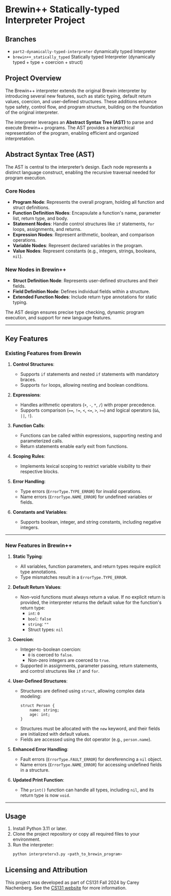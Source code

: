 # Brewin++ Statically-typed Interpreter Project

## Branches
- `part2-dynamically-typed-interpreter` dynamically typed Interpreter
- `brewin++_statically_typed` Statically typed Interpreter (dynamically typed + type + coercion + struct)

## Project Overview

The Brewin++ interpreter extends the original Brewin interpreter by introducing several new features, such as static typing, default return values, coercion, and user-defined structures. These additions enhance type safety, control flow, and program structure, building on the foundation of the original interpreter.

The interpreter leverages an **Abstract Syntax Tree (AST)** to parse and execute Brewin++ programs. The AST provides a hierarchical representation of the program, enabling efficient and organized interpretation.

## Abstract Syntax Tree (AST)

The AST is central to the interpreter’s design. Each node represents a distinct language construct, enabling the recursive traversal needed for program execution.

### Core Nodes

- **Program Node**: Represents the overall program, holding all function and struct definitions.
- **Function Definition Nodes**: Encapsulate a function's name, parameter list, return type, and body.
- **Statement Nodes**: Handle control structures like `if` statements, `for` loops, assignments, and returns.
- **Expression Nodes**: Represent arithmetic, boolean, and comparison operations.
- **Variable Nodes**: Represent declared variables in the program.
- **Value Nodes**: Represent constants (e.g., integers, strings, booleans, `nil`).

### New Nodes in Brewin++

- **Struct Definition Node**: Represents user-defined structures and their fields.
- **Field Definition Node**: Defines individual fields within a structure.
- **Extended Function Nodes**: Include return type annotations for static typing.

The AST design ensures precise type checking, dynamic program execution, and support for new language features.

---

## Key Features

### Existing Features from Brewin

1. **Control Structures**:
   - Supports `if` statements and nested `if` statements with mandatory braces.
   - Supports `for` loops, allowing nesting and boolean conditions.

2. **Expressions**:
   - Handles arithmetic operators (`+`, `-`, `*`, `/`) with proper precedence.
   - Supports comparison (`==`, `!=`, `<`, `<=`, `>`, `>=`) and logical operators (`&&`, `||`, `!`).

3. **Function Calls**:
   - Functions can be called within expressions, supporting nesting and parameterized calls.
   - Return statements enable early exit from functions.

4. **Scoping Rules**:
   - Implements lexical scoping to restrict variable visibility to their respective blocks.

5. **Error Handling**:
   - Type errors (`ErrorType.TYPE_ERROR`) for invalid operations.
   - Name errors (`ErrorType.NAME_ERROR`) for undefined variables or fields.

6. **Constants and Variables**:
   - Supports boolean, integer, and string constants, including negative integers.

---

### New Features in Brewin++

1. **Static Typing**:
   - All variables, function parameters, and return types require explicit type annotations.
   - Type mismatches result in a `ErrorType.TYPE_ERROR`.

2. **Default Return Values**:
   - Non-void functions must always return a value. If no explicit return is provided, the interpreter returns the default value for the function's return type:
     - `int`: `0`
     - `bool`: `false`
     - `string`: `""`
     - Struct types: `nil`

3. **Coercion**:
   - Integer-to-boolean coercion:
     - `0` is coerced to `false`.
     - Non-zero integers are coerced to `true`.
   - Supported in assignments, parameter passing, return statements, and control structures like `if` and `for`.

4. **User-Defined Structures**:
   - Structures are defined using `struct`, allowing complex data modeling:
     ```plaintext
     struct Person {
         name: string;
         age: int;
     }
     ```
   - Structures must be allocated with the `new` keyword, and their fields are initialized with default values.
   - Fields are accessed using the dot operator (e.g., `person.name`).

5. **Enhanced Error Handling**:
   - Fault errors (`ErrorType.FAULT_ERROR`) for dereferencing a `nil` object.
   - Name errors (`ErrorType.NAME_ERROR`) for accessing undefined fields in a structure.

6. **Updated Print Function**:
   - The `print()` function can handle all types, including `nil`, and its return type is now `void`.

---

## Usage

1. Install Python 3.11 or later.
2. Clone the project repository or copy all required files to your environment.
3. Run the interpreter:
   ```bash
   python interpreterv3.py <path_to_brewin_program>
   ```


## Licensing and Attribution

This project was developed as part of CS131 Fall 2024 by Carey Nachenberg. See the [CS131 website](https://ucla-cs-131.github.io/fall-24-website/) for more information.
